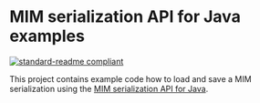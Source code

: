 # MIM serialization API for Java examples
[![standard-readme compliant](https://img.shields.io/badge/readme%20style-standard-brightgreen.svg?style=flat-square)](https://github.com/RichardLitt/standard-readme)

This project contains example code how to load and save a MIM serialization using the [MIM serialization API for Java](https://github.com/Armatiek/mim-serialization-api-4-java).